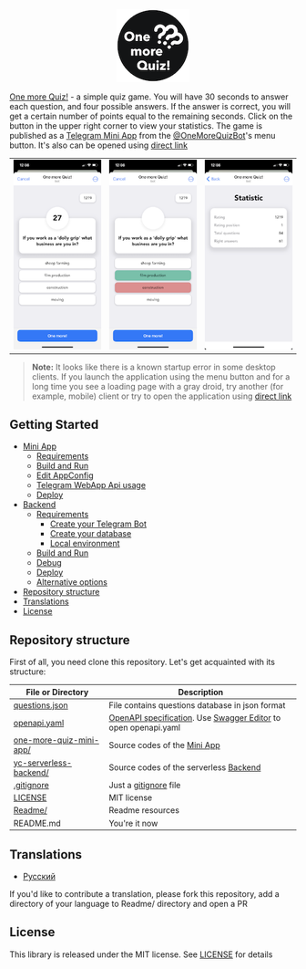 <p align="center">
  <img src="Readme/logo.png"/>
</p>

[One more Quiz!](https://t.me/OneMoreQuizBot/OneMoreQuiz/) - a simple quiz game. You will have 30 seconds to answer each question, and four possible answers. If the answer is correct, you will get a certain number of points equal to the remaining seconds. Click on the button in the upper right corner to view your statistics.
The game is published as a [Telegram Mini App](https://core.telegram.org/bots/webapps) from the [@OneMoreQuizBot](https://t.me/OneMoreQuizBot)'s menu button. It's also can be opened using [direct link](https://t.me/OneMoreQuizBot/OneMoreQuiz/)

<table border="0">
 <tr>
    <td><img src="Readme/quiz-light.PNG"/></td>
    <td><img src="Readme/quiz-answered-light.PNG"/></td>
    <td><img src="Readme/statistic-light.PNG"/></td>
 </tr>
</table>


> **Note:**
> It looks like there is a known startup error in some desktop clients. If you launch the application using the menu button and for a long time you see a loading page with a gray droid, try another (for example, mobile) client or try to open the application using [direct link](https://t.me/OneMoreQuizBot/OneMoreQuiz/)

## Getting Started
- [Mini App](Readme/README-MiniApp.md)
  - [Requirements](Readme/README-MiniApp.md#requirements)
  - [Build and Run](Readme/README-MiniApp.md#build-and-run)
  - [Edit AppConfig](Readme/README-MiniApp.md#edit-appconfigvue)
  - [Telegram WebApp Api usage](Readme/README-MiniApp.md#telegram-webapp-api-usage)
  - [Deploy](Readme/README-MiniApp.md#deploy)
- [Backend](Readme/README-Backend.md)
  - [Requirements](Readme/README-Backend.md#requirements)
    - [Create your Telegram Bot](Readme/README-Backend.md#create-your-telegram-bot)
    - [Create your database](Readme/README-Backend.md#create-your-database)
    - [Local environment](Readme/README-Backend.md#local-environment)
  - [Build and Run](Readme/README-Backend.md#build-and-run)
  - [Debug](Readme/README-Backend.md#debug)
  - [Deploy](Readme/README-Backend.md#deploy)
  - [Alternative options](Readme/README-Backend.md#alternative-options)
- [Repository structure](#repository-structure)
- [Translations](#translations)
- [License](#license)
 
## Repository structure

First of all, you need clone this repository. Let's get acquainted with its structure:

| File or Directory | Description |
| ------ | ------ |
| [questions.json](https://github.com/AndreVasilev/OneMoreQuiz/blob/readme/questions.json) | File contains questions database in json format |
| [openapi.yaml](https://github.com/AndreVasilev/OneMoreQuiz/blob/readme/openapi.yaml) | [OpenAPI specification](https://swagger.io/specification/). Use [Swagger Editor](https://editor.swagger.io/) to open openapi.yaml |
| [one-more-quiz-mini-app/](https://github.com/AndreVasilev/OneMoreQuiz/tree/readme/one-more-quiz-mini-app) | Source codes of the [Mini App](Readme/README-MiniApp.md) |
| [yc-serverless-backend/](https://github.com/AndreVasilev/OneMoreQuiz/tree/readme/yc-serverless-backend) | Source codes of the serverless [Backend](Readme/README-Backend.md) |
| [.gitignore](https://github.com/AndreVasilev/OneMoreQuiz/blob/readme/.gitignore) | Just a [gitignore](https://git-scm.com/docs/gitignore) file |
| [LICENSE](https://github.com/AndreVasilev/OneMoreQuiz/blob/readme/LICENSE) | MIT license |
| [Readme/](https://github.com/AndreVasilev/OneMoreQuiz/tree/readme/Readme) | Readme resources |
| README.md | You're it now |

## Translations

* [Русский](Readme/ru/README.md)

If you'd like to contribute a translation, please fork this repository, add a directory of your language to Readme/ directory and open a PR

## License

This library is released under the MIT license. See [LICENSE](https://github.com/AndreVasilev/OneMoreQuiz/blob/readme/LICENSE) for details
